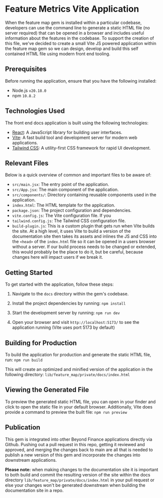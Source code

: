 # Feature Metrics Vite Application

When the feature map gem is installed within a particular codebase, developers can use the command line to generate a static HTML file (no server required) that can be opened in a browser and includes useful information about the features in the codebase. To support the creation of this file, we've decided to create a small Vite JS powered application within the feature map gem so we can design, develop and build this self contained HTML file using modern front end tooling.

## Prerequisites

Before running the application, ensure that you have the following installed:

- Node.js `v20.18.0`
- npm `10.8.2`

## Technologies Used

The front end docs application is built using the following technologies:

- [React](https://react.dev/): A JavaScript library for building user interfaces.
- [Vite](https://vite.dev/): A fast build tool and development server for modern web applications.
- [Tailwind CSS](https://tailwindcss.com/): A utility-first CSS framework for rapid UI development.

## Relevant Files

Below is a quick overview of common and important files to be aware of:

- `src/main.jsx`: The entry point of the application.
- `src/App.jsx`: The main component of the application.
- `src/components/`: Directory containing reusable components used in the application.
- `index.html`: The HTML template for the application.
- `package.json`: The project configuration and dependencies.
- `vite.config.js`: The Vite configuration file. If you
- `tailwind.config.js`: The Tailwind CSS configuration file.
- `build-plugin.js`: This is a custom plugin that gets run when Vite builds the site. At a high level, it uses Vite to build a version of the documentation site then takes its assets and inlines the JS and CSS into the `<head>` of the `index.html` file so it can be opened in a users browser without a server. If our build process needs to be changed or extended, this would probably be the place to do it, but be careful, because changes here will impact users if we break it.

## Getting Started

To get started with the application, follow these steps:

1. Navigate to the `docs` directory within the gem's codebase.

1. Install the project dependencies by running: `npm install`

1. Start the development server by running: `npm run dev`

1. Open your browser and visit `http://localhost:5173/` to see the application running (Vite uses port 5173 by default)

## Building for Production

To build the application for production and generate the static HTML file, run: `npm run build`

This will create an optimized and minified version of the application in the following directory: `lib/feature_map/private/docs/index.html`

## Viewing the Generated File

To preview the generated static HTML file, you can open in your finder and click to open the static file in your default browser. Additionally, Vite does provide a command to preview the built file: `npm run preview`

## Publication

This gem is integrated into other Beyond Finance applications directly via Github. Pushing out a pull request in this repo, getting it reviewed and approved, and merging the changes back to main are all that is needed to publish a new version of this gem and incorporate the changes into downstream applications.

**Please note:** when making changes to the documentation site it is important to both build and commit the resulting version of the site within the docs directory `lib/feature_map/private/docs/index.html` in your pull request or else your changes won't be generated downstream when building the documentation site in a repo.
